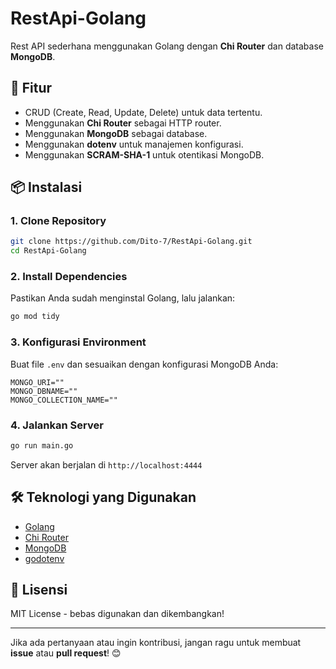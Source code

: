 # RestApi-Golang

Rest API sederhana menggunakan Golang dengan **Chi Router** dan database **MongoDB**.

## 🚀 Fitur
- CRUD (Create, Read, Update, Delete) untuk data tertentu.
- Menggunakan **Chi Router** sebagai HTTP router.
- Menggunakan **MongoDB** sebagai database.
- Menggunakan **dotenv** untuk manajemen konfigurasi.
- Menggunakan **SCRAM-SHA-1** untuk otentikasi MongoDB.

## 📦 Instalasi

### 1. Clone Repository
```sh
git clone https://github.com/Dito-7/RestApi-Golang.git
cd RestApi-Golang
```

### 2. Install Dependencies
Pastikan Anda sudah menginstal Golang, lalu jalankan:
```sh
go mod tidy
```

### 3. Konfigurasi Environment
Buat file `.env` dan sesuaikan dengan konfigurasi MongoDB Anda:
```env
MONGO_URI=""
MONGO_DBNAME=""
MONGO_COLLECTION_NAME=""
```

### 4. Jalankan Server
```sh
go run main.go
```
Server akan berjalan di `http://localhost:4444`

## 🛠 Teknologi yang Digunakan
- [Golang](https://golang.org/)
- [Chi Router](https://github.com/go-chi/chi)
- [MongoDB](https://www.mongodb.com/)
- [godotenv](https://github.com/joho/godotenv)

## 📜 Lisensi
MIT License - bebas digunakan dan dikembangkan!

---
Jika ada pertanyaan atau ingin kontribusi, jangan ragu untuk membuat **issue** atau **pull request**! 😊
